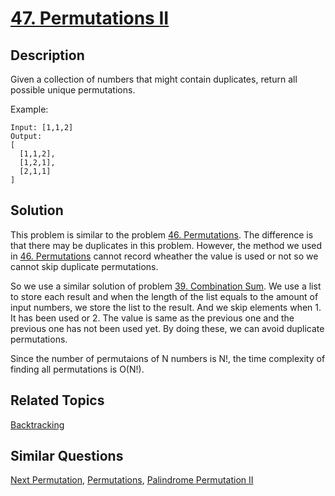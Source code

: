 # [47. Permutations II](https://leetcode.com/problems/permutations-ii)

## Description

Given a collection of numbers that might contain duplicates, return all possible unique permutations.

Example:

```
Input: [1,1,2]
Output:
[
  [1,1,2],
  [1,2,1],
  [2,1,1]
]
```

## Solution

This problem is similar to the problem [46. Permutations](https://github.com/mtmmy/Leetcode/tree/master/Csharp/Leetcode/0046_Permutations). The difference is that there may be duplicates in this problem. However, the method we used in [46. Permutations](https://github.com/mtmmy/Leetcode/tree/master/Csharp/Leetcode/0046_Permutations) cannot record wheather the value is used or not so we cannot skip duplicate permutations.

So we use a similar solution of problem [39. Combination Sum](https://github.com/mtmmy/Leetcode/tree/master/Csharp/Leetcode/0039_CombinationSum). We use a list to store each result and when the length of the list equals to the amount of input numbers, we store the list to the result. And we skip elements when 1. It has been used or 2. The value is same as the previous one and the previous one has not been used yet. By doing these, we can avoid duplicate permutations.

Since the number of permutaions of N numbers is N!, the time complexity of finding all permutations is O(N!).

## Related Topics

[Backtracking](https://leetcode.com/tag/backtracking/) 

## Similar Questions

[Next Permutation](https://leetcode.com/problems/next-permutation/), [Permutations](https://leetcode.com/problems/permutations/), [Palindrome Permutation II](https://leetcode.com/problems/palindrome-permutation-ii/)
